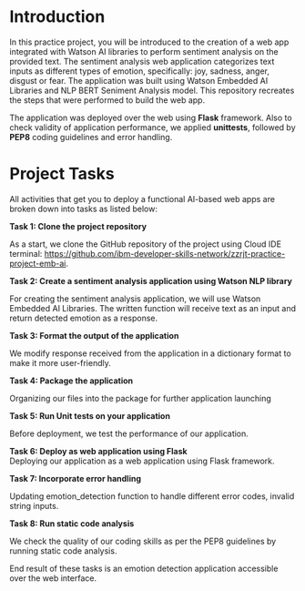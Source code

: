 # Introduction
In this practice project, you will be introduced to the creation of a web app integrated with Watson AI libraries to perform sentiment analysis on the provided text. The sentiment analysis web application categorizes text inputs as different types of emotion, specifically: joy, sadness, anger, disgust or fear. The application was built using Watson Embedded AI Libraries and NLP BERT Seniment Analysis model. This repository recreates the steps that were performed to build the web app.

The application was deployed over the web using **Flask** framework. Also to check validity of application performance, we applied **unittests**, followed by **PEP8** coding guidelines and error handling. 

# Project Tasks

All activities that get you to deploy a functional AI-based web apps are broken down into tasks as listed below:

**Task 1: Clone the project repository<br />**

As a start, we clone the GitHub repository of the project using Cloud IDE terminal: https://github.com/ibm-developer-skills-network/zzrjt-practice-project-emb-ai.

**Task 2: Create a sentiment analysis application using Watson NLP library<br />**

For creating the sentiment analysis application, we will use Watson Embedded AI Libraries. The written function will receive text as an input and return detected emotion as a response.

**Task 3: Format the output of the application<br />**

We modify response received from the application in a dictionary format to make it more user-friendly.

**Task 4: Package the application<br />**

Organizing our files into the package for further application launching

**Task 5: Run Unit tests on your application<br />**

Before deployment, we test the performance of our application.

**Task 6: Deploy as web application using Flask<br />**
Deploying our application as a web application using Flask framework.

**Task 7: Incorporate error handling<br />**

Updating emotion_detection function to handle different error codes, invalid string inputs.

**Task 8: Run static code analysis<br />**

We check the quality of our coding skills as per the PEP8 guidelines by running static code analysis.

End result of these tasks is an emotion detection application accessible over the web interface.

